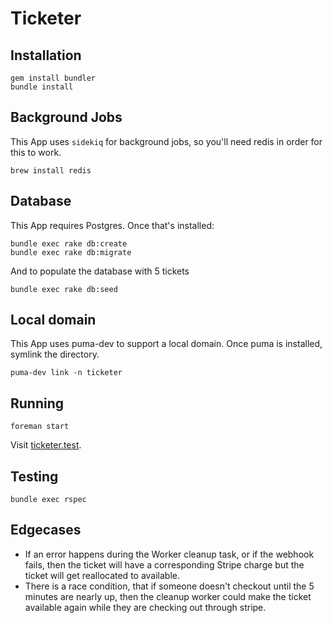 # Ticketer

## Installation

```
gem install bundler
bundle install
```

## Background Jobs

This App uses `sidekiq` for background jobs, so you'll need redis in order for this to work.

```
brew install redis
```

## Database

This App requires Postgres. Once that's installed:

```
bundle exec rake db:create
bundle exec rake db:migrate
```

And to populate the database with 5 tickets

```
bundle exec rake db:seed
```

## Local domain

This App uses puma-dev to support a local domain. Once puma is installed, symlink the directory.

```
puma-dev link -n ticketer
```

## Running

```
foreman start
```

Visit [ticketer.test](https://ticketer.test).

## Testing

```
bundle exec rspec
```

## Edgecases

- If an error happens during the Worker cleanup task, or if the webhook fails, then the ticket will have a corresponding Stripe charge but the ticket will get reallocated to available.
- There is a race condition, that if someone doesn't checkout until the 5 minutes are nearly up, then the cleanup worker could make the ticket available again while they are checking out through stripe.
